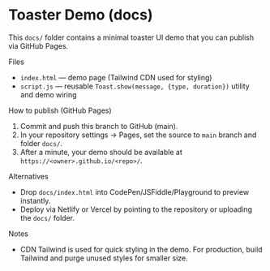 # Toaster Demo (docs)

This `docs/` folder contains a minimal toaster UI demo that you can publish via GitHub Pages.

Files
- `index.html` — demo page (Tailwind CDN used for styling)
- `script.js` — reusable `Toast.show(message, {type, duration})` utility and demo wiring

How to publish (GitHub Pages)
1. Commit and push this branch to GitHub (main).
2. In your repository settings -> Pages, set the source to `main` branch and folder `docs/`.
3. After a minute, your demo should be available at `https://<owner>.github.io/<repo>/`.

Alternatives
- Drop `docs/index.html` into CodePen/JSFiddle/Playground to preview instantly.
- Deploy via Netlify or Vercel by pointing to the repository or uploading the `docs/` folder.

Notes
- CDN Tailwind is used for quick styling in the demo. For production, build Tailwind and purge unused styles for smaller size.